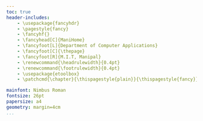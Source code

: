 ```yaml
---
toc: true
header-includes:
    - \usepackage{fancyhdr}
    - \pagestyle{fancy}
    - \fancyhf{}
    - \fancyhead[C]{ManiHome}
    - \fancyfoot[L]{Department of Computer Applications}
    - \fancyfoot[C]{\thepage}
    - \fancyfoot[R]{M.I.T, Manipal}
    - \renewcommand{\headrulewidth}{0.4pt}
    - \renewcommand{\footrulewidth}{0.4pt}
    - \usepackage{etoolbox}
    - \patchcmd{\chapter}{\thispagestyle{plain}}{\thispagestyle{fancy}}{}{}

mainfont: Nimbus Roman
fontsize: 26pt
papersize: a4
geometry: margin=4cm
...
```


